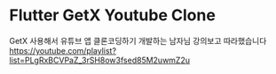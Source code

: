 # Flutter GetX Youtube Clone

GetX 사용해서 유튜브 앱 클론코딩하기
개발하는 남자님 강의보고 따라했습니다
https://youtube.com/playlist?list=PLgRxBCVPaZ_3rSH8ow3fsed85M2uwmZ2u

